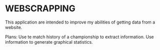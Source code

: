 # WEBSCRAPPING
This application are intended to improve my abilities of getting data from a website.

Plans:
    Use te match history of a championship to extract information.
    Use information to generate graphical statistics.
